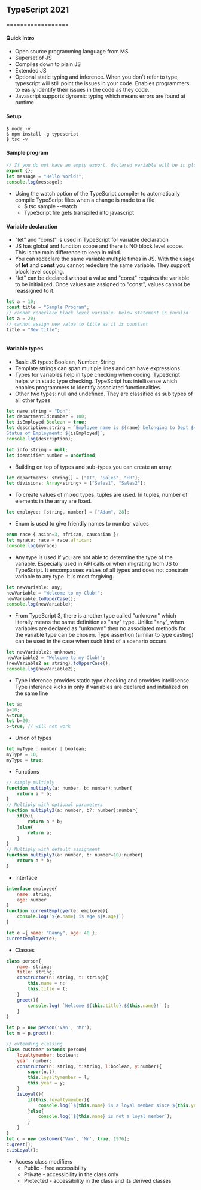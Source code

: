 ## TypeScript 2021
==================

#### Quick Intro
- Open source programming language from MS
- Superset of JS
- Compiles down to plain JS
- Extended JS
- Optional static typing and inference. When you don't refer to type, typescript will still point the issues in your code. Enables programmers to easily identify their issues in the code as they code. 
- Javascript supports dynamic typing which means errors are found at runtime


#### Setup
```
$ node -v
$ npm install -g typescript
$ tsc -v
```

#### Sample program
```javascript
// If you do not have an empty export, declared variable will be in global scope and you will notice typescript error related to that effect "cannot redeclare block scope variable"
export {};
let message = "Hello World!";
console.log(message);

```


* Using the watch option of the TypeScript compiler to automatically compile TypeScript files when a change is made to a file
  * $ tsc sample --watch 
  * TypeScript file gets transpiled into javascript

#### Variable declaration
- "let" and "const" is used in TypeScript for variable declaration
- JS has global and function scope and there is NO block level scope. This is the main difference to keep in mind.
- You can redeclare the same variable multiple times in JS. With the usage of __let__ and __const__ you cannot redeclare the same variable. They support block level scoping.
- "let" can be declared without a value and "const" requires the variable to be initialized. Once values are assigned to "const", values cannot be reassigned to it. 

```javascript
let a = 10;
const title = "Sample Program";
// cannot redeclare block level variable. Below statement is invalid
let a = 20; 
// cannot assign new value to title as it is constant
title = "New title";
```

```javascript

```

#### Variable types
* Basic JS types: Boolean, Number, String
* Template strings can span multiple lines and can have expressions
* Types for variables help in type checking when coding. TypeScript helps with static type checking. TypeScript has intellisense which enables programmers to identify associated functionalities.
* Other two types: null and undefined. They are classified as sub types of all other types

```javascript
let name:string = "Don";
let departmentId:number = 100;
let isEmployed:Boolean = true;
let description:string = `Employee name is ${name} belonging to Dept ${departmentId}.
Status of Employment: ${isEmployed}`;
console.log(description);

let info:string = null;
let identifier:number = undefined;

```

* Building on top of types and sub-types you can create an array. 
```javascript
let departments: string[] = ["IT", "Sales", "HR"];
let divisions: Array<string> = ["Sales1", "Sales2"];
```

* To create values of mixed types, tuples are used. In tuples, number of elements in the array are fixed.
```javascript
let employee: [string, number] = ["Adam", 28];
```

* Enum is used to give friendly names to number values
```javascript
enum race { asian=3, african, caucasian };
let myrace: race = race.african;
console.log(myrace)
```
* Any type is used if you are not able to determine the type of the variable. Especially used in API calls or when migrating from JS to TypeScript. It encompasses values of all types and does not constrain variable to any type. It is most forgiving. 
```javascript
let newVariable: any;
newVariable = "Welcome to my Club!";
newVariable.toUpperCase();
console.log(newVariable);
```

* From TypeScript 3, there is another type called "unknown" which literally means the same definition as "any" type. Unlike "any", when variables are declared as "unknown" then no associated methods for the variable type can be chosen. Type assertion (similar to type casting) can be used in the case when such kind of a scenario occurs.
```javascript
let newVariable2: unknown;
newVariable2 = "Welcome to my Club!";
(newVariable2 as string).toUpperCase();
console.log(newVariable2);
```

* Type inference provides static type checking and provides intellisense. Type inference kicks in only if variables are declared and initialized on the same line
```javascript
let a;
a=10;
a=true; 
let b=20;
b=true; // will not work
```

* Union of types
```javascript
let myType : number | boolean;
myType = 10;
myType = true;
```

* Functions
```javascript
// simply multiply
function multiply(a: number, b: number):number{
    return a * b;
}
// Multiply with optional parameters
function multiply2(a: number, b?: number):number{
    if(b){
        return a * b;
    }else{
        return a;
    } 
}
// Multiply with default assignment
function multiply3(a: number, b: number=10):number{
    return a * b;
}
```

* Interface
```javascript
interface employee{
    name: string,
    age: number
}
function currentEmployer(e: employee){
    console.log(`${e.name} is age ${e.age}`)
}

let e ={ name: "Danny", age: 40 };
currentEmployer(e);
```
* Classes
```javascript
class person{
    name: string;
    title: string;
    constructor(n: string, t: string){
        this.name = n;
        this.title = t;
    }
    greet(){
        console.log( `Welcome ${this.title}.${this.name}!` );
    }
}

let p = new person('Van', 'Mr');
let m = p.greet();

// extending classing
class customer extends person{
    loyaltymember: boolean;
    year: number;
    constructor(n: string, t:string, l:boolean, y:number){
        super(n,t);
        this.loyaltymember = l;
        this.year = y;
    }
    isLoyal(){
        if(this.loyaltymember){
            console.log(`${this.name} is a loyal member since ${this.year}`);
        }else{
            console.log(`${this.name} is not a loyal member`);
        }
    }
}
let c = new customer('Van', 'Mr', true, 1976);
c.greet();
c.isLoyal();

```


* Access class modifiers
  * Public - free accessibility
  * Private - accessibility in the class only
  * Protected - accessibility in the class and its derived classes